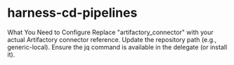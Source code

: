 # harness-cd-pipelines
   What You Need to Configure
Replace "artifactory_connector" with your actual Artifactory connector reference.
Update the repository path (e.g., generic-local).
Ensure the jq command is available in the delegate (or install it).
